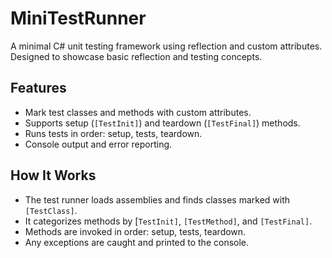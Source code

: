 # MiniTestRunner

A minimal C# unit testing framework using reflection and custom attributes.\
Designed to showcase basic reflection and testing concepts.

## Features

- Mark test classes and methods with custom attributes.
- Supports setup (`[TestInit]`) and teardown (`[TestFinal]`) methods.
- Runs tests in order: setup, tests, teardown.
- Console output and error reporting.


## How It Works

- The test runner loads assemblies and finds classes marked with `[TestClass]`.
- It categorizes methods by [`TestInit]`, `[TestMethod]`, and `[TestFinal]`.
- Methods are invoked in order: setup, tests, teardown.
- Any exceptions are caught and printed to the console.
